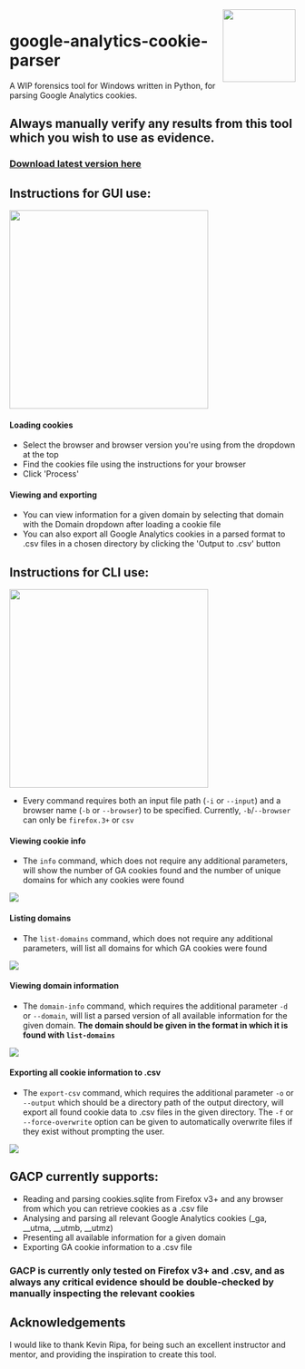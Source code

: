 <img align="right" src="https://raw.githubusercontent.com/pbeart/google-analytics-cookie-parser/master/docs/project_icon_1024.png" width="128">

# google-analytics-cookie-parser
A WIP forensics tool for Windows written in Python, for parsing Google Analytics cookies.
## Always manually verify any results from this tool which you wish to use as evidence. 

### [Download latest version here](https://github.com/pbeart/google-analytics-cookie-parser/releases/latest)

## Instructions for GUI use:

<img src="https://raw.githubusercontent.com/pbeart/google-analytics-cookie-parser/master/docs/example_images/example1.png" width="350">

#### Loading cookies
+ Select the browser and browser version you're using from the dropdown at the top
+ Find the cookies file using the instructions for your browser
+ Click 'Process'

#### Viewing and exporting
+ You can view information for a given domain by selecting that domain with the Domain dropdown after loading a cookie file
+ You can also export all Google Analytics cookies in a parsed format to .csv files in a chosen directory by clicking the 'Output to .csv' button

## Instructions for CLI use:

<img src="https://raw.githubusercontent.com/pbeart/google-analytics-cookie-parser/master/docs/example_images/example_cli_1.png" width="350">

+ Every command requires both an input file path (`-i` or `--input`) and a browser name (`-b` or `--browser`) to be specified. Currently, `-b`/`--browser` can only be `firefox.3+` or `csv`

#### Viewing cookie info
+ The `info` command, which does not require any additional parameters, will show the number of GA cookies found and the number of unique domains for which any cookies were found

<img src="https://raw.githubusercontent.com/pbeart/google-analytics-cookie-parser/master/docs/example_images/example_cli_info.png">

#### Listing domains
+ The `list-domains` command, which does not require any additional parameters, will list all domains for which GA cookies were found

<img src="https://raw.githubusercontent.com/pbeart/google-analytics-cookie-parser/master/docs/example_images/example_cli_list_domains.png">

#### Viewing domain information
+ The `domain-info` command, which requires the additional parameter `-d` or `--domain`, will list a parsed version of all available information for the given domain. **The domain should be given in the format in which it is found with `list-domains`**

<img src="https://raw.githubusercontent.com/pbeart/google-analytics-cookie-parser/master/docs/example_images/example_cli_domain_info.png">

#### Exporting all cookie information to .csv
+ The `export-csv` command, which requires the additional parameter `-o` or `--output` which should be a directory path of the output directory, will export all found cookie data to .csv files in the given directory. The `-f` or `--force-overwrite` option can be given to automatically overwrite files if they exist without prompting the user.


<img src="https://raw.githubusercontent.com/pbeart/google-analytics-cookie-parser/master/docs/example_images/example_cli_export_csv.png">

## GACP currently supports:
* Reading and parsing cookies.sqlite from Firefox v3+ and any browser from which you can retrieve cookies as a .csv file
* Analysing and parsing all relevant Google Analytics cookies (\_ga, \_\_utma, \_\_utmb, \_\_utmz)
* Presenting all available information for a given domain
* Exporting GA cookie information to a .csv file

### GACP is currently only tested on Firefox v3+ and .csv, and as always any critical evidence should be double-checked by manually inspecting the relevant cookies

## Acknowledgements
I would like to thank Kevin Ripa, for being such an excellent instructor and mentor, and providing the inspiration to create this tool.

